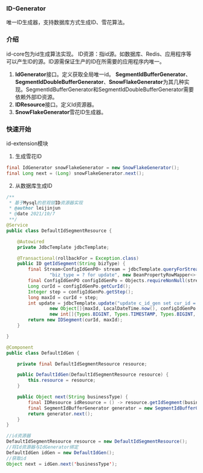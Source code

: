 ### ID-Generator
唯一ID生成器，支持数据库方式生成ID、雪花算法。
### 介绍
id-core包为id生成算法实现。
ID资源：指id源。如数据库、Redis、应用程序等可以产生ID的源。ID源需保证生产的ID在所需要的应用程序内唯一。
1. **IdGenerator**接口。定义获取全局唯一id。
**SegmentIdBufferGenerator**、**SegmentIdDoubleBufferGenerator**、**SnowFlakeGenerator**为其几种实现。SegmentIdBufferGenerator和SegmentIdDoubleBufferGenerator需要依赖外部ID资源。
2. **IDResource**接口。定义Id资源器。
3. **SnowFlakeGenerator**雪花ID生成器。
### 快速开始
id-extension模块
1. 生成雪花ID
```java
final IdGenerator snowFlakeGenerator = new SnowFlakeGenerator();
final Long next = (Long) snowFlakeGenerator.next();
```
2. 从数据库生成ID
```java
/**
 * 基于Mysql的悲观锁ID资源器实现
 * @author leijinjun
 * @date 2021/10/7
 **/
@Service
public class DefaultIdSegmentResource {

    @Autowired
    private JdbcTemplate jdbcTemplate;

    @Transactional(rollbackFor = Exception.class)
    public ID getIdSegment(String bizType) {
        final Stream<ConfigIdGenPO> stream = jdbcTemplate.queryForStream("select id,cur_id,step,`version` from c_id_gen where " +
                "biz_type = ? for update", new BeanPropertyRowMapper<>(ConfigIdGenPO.class), bizType);
        final ConfigIdGenPO configIdGenPo = Objects.requireNonNull(stream.findFirst().orElse(null), "configIdGenPO is null");
        Long curId = configIdGenPo.getCurId();
        Integer step = configIdGenPo.getStep();
        long maxId = curId + step;
        int update = jdbcTemplate.update("update c_id_gen set cur_id = ? , update_at = ? , version = version+1 where id = ? and version = ?",
                new Object[]{maxId, LocalDateTime.now(), configIdGenPo.getId(), configIdGenPo.getVersion()},
                new int[]{Types.BIGINT, Types.TIMESTAMP, Types.BIGINT, Types.BIGINT});
        return new IDSegment(curId, maxId);
    }

}

@Component
public class DefaultIdGen {

    private final DefaultIdSegmentResource resource;

    public DefaultIdGen(DefaultIdSegmentResource resource) {
        this.resource = resource;
    }

    public Object next(String businessType) {
        final IDResource idResource = () -> resource.getIdSegment(businessType);
        final SegmentIdBufferGenerator generator = new SegmentIdBufferGenerator(idResource);
        return generator.next();
    }
}

//id资源器
DefaultIdSegmentResource resource = new DefaultIdSegmentResource();
//将Id资源器与IdGenerator绑定
DefaultIdGen idGen = new DefaultIdGen();
//获取id
Object next = idGen.next('businessType');
```